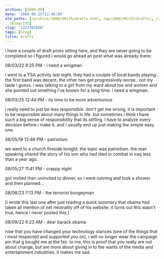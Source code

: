 ```yaml
---
archive: [2008-09]
date: '2008-09-25T22:48:00'
old_paths: [/archive/2008/09/25/drafts.html, /wp/2008/09/25/drafts/, /2008/09/25/drafts/,
  /blog/235]
slug: '1222382880'
tags: [blog]
title: drafts
---
```


i have a couple of draft posts sitting here, and they are never going to
be completed so i figured i would go ahead an post what was already there:

08/03/22 8:25 PM - i need a wingman

i went to a YSA activity last night. they had a coulple of local bands
playing.. the first band was decent, the other two got progressively
worse.. not my taste i guess. i was talking to a girl from my ward about
me and women and she pointed out smething I've known for a long time:
i need a wingman.

08/03/25 12:44 PM - its time to be more adventurous

i really need to just be less responsible. don't get me wrong, it is
important to be responsible about many things in life. but sometimes
i think i have such a big sense of responsibility that its stifling.
i have to analyze every decision before i make it, and i usually end up
just making the simple easy one.

08/05/19 12:46 PM - patriotism

we went to a church fireside tonight. the topic was patriotism. the man
speaking shared the story of his son who had died in combat in iraq less
than a year ago.

08/05/27 11:41 PM - crappy night

got invited then uninvited to dinner, so i went running and took a shower
and then planned...

08/06/23 7:13 PM - the terrorist boogeyman

[i wrote this last one after just reading a quick summary that obama had
taken all mention of net neutrality off of his website. it turns out this
wasn't true, hence i never posted this.]

08/09/22 6:23 AM - dear barack obama

now that you have changed your technology stances (one of the things that
i most respected and supported you on), i will no longer wear the campaign
pin that g bought me at the fair. to me, this is proof that you really are
not about change, but are more about giving in to the wants of the media
and entertainment industries. it makes me sad.

